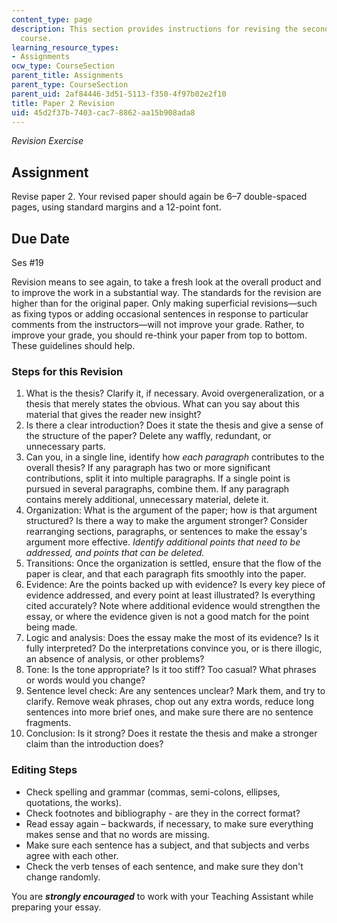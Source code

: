 ```yaml
---
content_type: page
description: This section provides instructions for revising the second paper of the
  course.
learning_resource_types:
- Assignments
ocw_type: CourseSection
parent_title: Assignments
parent_type: CourseSection
parent_uid: 2af84446-3d51-5113-f350-4f97b02e2f10
title: Paper 2 Revision
uid: 45d2f37b-7403-cac7-8862-aa15b908ada8
---
```


_Revision Exercise_

Assignment
----------

Revise paper 2. Your revised paper should again be 6–7 double-spaced pages, using standard margins and a 12-point font.

Due Date
--------

Ses #19

Revision means to see again, to take a fresh look at the overall product and to improve the work in a substantial way. The standards for the revision are higher than for the original paper. Only making superficial revisions—such as fixing typos or adding occasional sentences in response to particular comments from the instructors—will not improve your grade. Rather, to improve your grade, you should re-think your paper from top to bottom. These guidelines should help.

### Steps for this Revision

1.  What is the thesis? Clarify it, if necessary. Avoid overgeneralization, or a thesis that merely states the obvious. What can you say about this material that gives the reader new insight?
2.  Is there a clear introduction? Does it state the thesis and give a sense of the structure of the paper? Delete any waffly, redundant, or unnecessary parts.
3.  Can you, in a single line, identify how _each paragraph_ contributes to the overall thesis? If any paragraph has two or more significant contributions, split it into multiple paragraphs. If a single point is pursued in several paragraphs, combine them. If any paragraph contains merely additional, unnecessary material, delete it.
4.  Organization: What is the argument of the paper; how is that argument structured? Is there a way to make the argument stronger? Consider rearranging sections, paragraphs, or sentences to make the essay's argument more effective. _Identify additional points that need to be addressed, and points that can be deleted._
5.  Transitions: Once the organization is settled, ensure that the flow of the paper is clear, and that each paragraph fits smoothly into the paper.
6.  Evidence: Are the points backed up with evidence? Is every key piece of evidence addressed, and every point at least illustrated? Is everything cited accurately? Note where additional evidence would strengthen the essay, or where the evidence given is not a good match for the point being made.
7.  Logic and analysis: Does the essay make the most of its evidence? Is it fully interpreted? Do the interpretations convince you, or is there illogic, an absence of analysis, or other problems?
8.  Tone: Is the tone appropriate? Is it too stiff? Too casual? What phrases or words would you change?
9.  Sentence level check: Are any sentences unclear? Mark them, and try to clarify. Remove weak phrases, chop out any extra words, reduce long sentences into more brief ones, and make sure there are no sentence fragments.
10.  Conclusion: Is it strong? Does it restate the thesis and make a stronger claim than the introduction does?

### Editing Steps

*   Check spelling and grammar (commas, semi-colons, ellipses, quotations, the works).
*   Check footnotes and bibliography - are they in the correct format?
*   Read essay again – backwards, if necessary, to make sure everything makes sense and that no words are missing.
*   Make sure each sentence has a subject, and that subjects and verbs agree with each other.
*   Check the verb tenses of each sentence, and make sure they don't change randomly.

You are _**strongly encouraged**_ to work with your Teaching Assistant while preparing your essay.